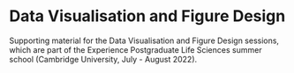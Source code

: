 # Data Visualisation and Figure Design
Supporting material for the Data Visualisation and Figure Design sessions, which are part of the Experience Postgraduate Life Sciences summer school (Cambridge University, July - August 2022).
